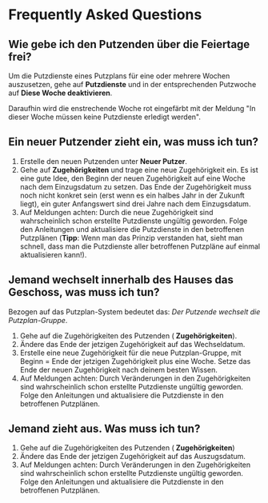 # Frequently Asked Questions

## Wie gebe ich den Putzenden über die Feiertage frei?

Um die Putzdienste eines Putzplans für eine oder mehrere Wochen auszusetzen, gehe auf 
**<span class="glyphicon glyphicon-cog"></span><span class="caret"></span>
<span class="glyphicon glyphicon-menu-right"></span> 
<span class="glyphicon glyphicon-eye-open"></span> Putzdienste**
und in der entsprechenden Putzwoche auf 
**<span class="glyphicon glyphicon-cog"></span><span class="caret"></span> 
<span class="glyphicon glyphicon-menu-right"></span> 
<span class="glyphicon glyphicon-off"></span> Diese Woche deaktivieren**.

Daraufhin wird die enstrechende Woche rot eingefärbt mit der Meldung 
"In dieser Woche müssen keine Putzdienste erledigt werden".

## Ein neuer Putzender zieht ein, was muss ich tun?

1. Erstelle den neuen Putzenden unter **<span class="glyphicon glyphicon-plus"></span> Neuer Putzer**. 
2. Gehe auf 
**<span class="glyphicon glyphicon-cog"></span><span class="caret"></span>
<span class="glyphicon glyphicon-menu-right"></span> 
<span class="glyphicon glyphicon-home"></span> Zugehörigkeiten** und trage eine neue Zugehörigkeit ein. 
Es ist eine gute Idee, den Beginn der neuen Zugehörigkeit auf eine Woche nach dem Einzugsdatum zu setzen. 
Das Ende der Zugehörigkeit muss noch nicht konkret sein (erst wenn es ein halbes Jahr in der Zukunft liegt), 
ein guter Anfangswert sind drei Jahre nach dem Einzugsdatum. 
3. Auf Meldungen achten: Durch die neue Zugehörigkeit sind wahrscheinlich schon erstellte Putzdienste ungültig 
geworden. Folge den Anleitungen und aktualisiere die Putzdienste in den betroffenen Putzplänen 
(**Tipp**: Wenn man das Prinzip verstanden hat, sieht man schnell, dass man die Putzdienste aller betroffenen Putzpläne auf 
einmal aktualisieren kann!).  

## Jemand wechselt innerhalb des Hauses das Geschoss, was muss ich tun?
Bezogen auf das Putzplan-System bedeutet das: *Der Putzende wechselt die Putzplan-Gruppe*.

1. Gehe auf die Zugehörigkeiten des Putzenden 
(**<span class="glyphicon glyphicon-cog"></span><span class="caret"></span>
<span class="glyphicon glyphicon-menu-right"></span> 
<span class="glyphicon glyphicon-home"></span> Zugehörigkeiten**). 
2. Ändere das Ende der jetzigen Zugehörigkeit auf das Wechseldatum.
3. Erstelle eine neue Zugehörigkeit für die neue Putzplan-Gruppe, mit Beginn = Ende der jetzigen Zugehörigkeit 
plus eine Woche. Setze das Ende der neuen Zugehörigkeit nach deinem besten Wissen. 
4. Auf Meldungen achten: Durch Veränderungen in den Zugehörigkeiten sind wahrscheinlich schon 
erstellte Putzdienste ungültig geworden. 
Folge den Anleitungen und aktualisiere die Putzdienste in den betroffenen Putzplänen.  

## Jemand zieht aus. Was muss ich tun?
1. Gehe auf die Zugehörigkeiten des Putzenden 
(**<span class="glyphicon glyphicon-cog"></span><span class="caret"></span>
<span class="glyphicon glyphicon-menu-right"></span> 
<span class="glyphicon glyphicon-home"></span> Zugehörigkeiten**) 
2. Ändere das Ende der jetzigen Zugehörigkeit auf das Auszugsdatum.
3. Auf Meldungen achten: Durch Veränderungen in den Zugehörigkeiten sind wahrscheinlich schon 
erstellte Putzdienste ungültig geworden. 
Folge den Anleitungen und aktualisiere die Putzdienste in den betroffenen Putzplänen.  
